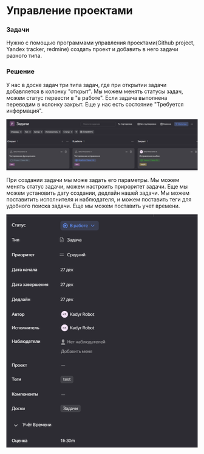 # Управление проектами

### Задачи

Нужно с помощью программами управления проектами(Github project, Yandex tracker, redmine) создать проект и добавить в него задачи разного типа.

### Решение

У нас в доске задач три типа задач, где при открытии задачи добавляется в колонку "открыт". Мы можем менять статусы задач, можем статус первести в "в работе". Если задача выполнена переводим в колонку закрыт. Еще у нас есть состояние "Требуется информация".  

![board](images/board.png)

При создании задачи мы може задать его параметры. Мы можем менять статус задачи, можем настроить прироритет задачи. Еще мы можем установить дату создании, дедлайн нашей задачи. Мы можем поставитить исполнителя и наблюдателя, и можем поставить теги для удобного поиска задачи. Еще мы можем поставить учет времени. 

![menu](images/menu.png)

